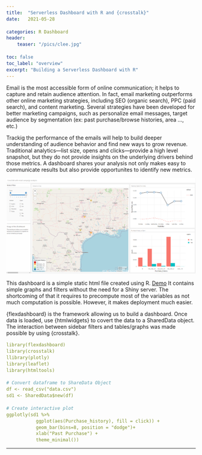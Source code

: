 ```yaml
---
title:  "Serverless Dashboard with R and {crosstalk}"
date:   2021-05-28

categories: R Dashboard
header:
    teaser: "/pics/clee.jpg"

toc: false
toc_label: "overview"
excerpt: "Building a Serverless Dashboard with R"
---
```

Email is the most accessible form of online communication; it helps to capture and retain audience attention. In fact, email marketing outperforms other online marketing strategies, including SEO (organic search), PPC (paid search), and content marketing.  Several strategies have been developed for better marketing campaigns, such as personalize email messages, target audience by segmentation (ex: past purchase/browse histories, area …, etc.) 

Trackig the performance of the emails will help to build deeper understanding of audience behavior and find new ways to grow revenue. Traditional analytics—list size, opens and clicks—provide a high level snapshot, but they do not provide insights on the underlying drivers behind those metrics. A dashboard shares your analysis not only makes easy to communicate results but also provide opportunites to identify new metrics.

![fresh site](/pics/overview1.png)  

This dashboard is a simple static html file created using R. [Demo](/pics/dashboard/data_explore.html) It contains simple graphs and filters without the need for a Shiny server. The shortcoming of that it requires to precompute most of the variables as not much computation is possible. However, it makes deployment much easier.  

{flexdashboard} is the framework allowing us to build a dashboard. Once data is loaded, use {htmlwidgets} to covert the data to a SharedData object. The interaction between sidebar filters and tables/graphs was made possible by using {crosstalk}. 

```yml
library(flexdashboard) 
library(crosstalk)
llibrary(plotly)
library(leaflet)
library(htmltools)

# Convert dataframe to ShareData Object
df <- read_csv("data.csv")
sd1 <- SharedData$new(df)

# Create interactive plot 
ggplotly(sd1 %>% 
           ggplot(aes(Purchase_history), fill = click)) + 
           geom_bar(bins=8, position = "dodge")+ 
           xlab("Past Purchase") +
           theme_minimal())
```





---